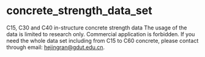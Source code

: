 # concrete_strength_data_set
C15, C30 and C40 in-structure concrete strength data
The usage of the data is limited to research only. Commercial application is forbidden.
If you need the whole data set including from C15 to C60 concrete, please contact through email: hejingran@gdut.edu.cn.
